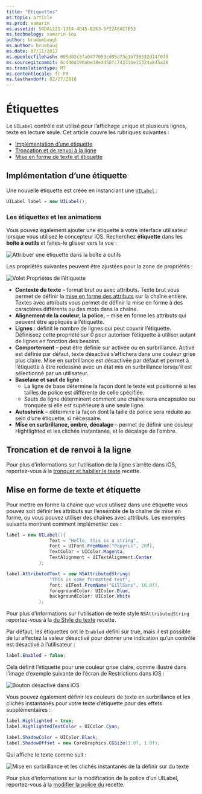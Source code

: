 ```yaml
---
title: "Étiquettes"
ms.topic: article
ms.prod: xamarin
ms.assetid: 54DA1221-13E4-4D45-B263-5F22A0AC7B53
ms.technology: xamarin-ios
author: bradumbaugh
ms.author: brumbaug
ms.date: 07/11/2017
ms.openlocfilehash: 695d02c5fa0477053cd95d73e1b738332d14f0f9
ms.sourcegitcommit: 6cd40d190abe38edd50fc74331be15324a845a28
ms.translationtype: MT
ms.contentlocale: fr-FR
ms.lasthandoff: 02/27/2018
---
```

# <a name="labels"></a>Étiquettes

Le `UILabel` contrôle est utilisé pour l’affichage unique et plusieurs lignes, texte en lecture seule. Cet article couvre les rubriques suivantes :

- [Implémentation d’une étiquette](#Implementing_a_Label)
- [Troncation et de renvoi à la ligne](#Truncating_and_Wrapping)
- [Mise en forme de texte et étiquette](#Formatting_Text_and_Label)

## <a name="implementing-a-label"></a>Implémentation d’une étiquette

Une nouvelle étiquette est créée en instanciant une [ `UILabel` ](https://developer.xamarin.com/api/type/UIKit.UILabel/):

```csharp
UILabel label = new UILabel();
```

### <a name="labels-and-storyboards"></a>Les étiquettes et les animations

Vous pouvez également ajouter une étiquette à votre interface utilisateur lorsque vous utilisez le concepteur iOS. Recherchez **étiquette** dans les **boîte à outils** et faites-le glisser vers la vue :

![Attribuer une étiquette dans la boîte à outils](labels-images/image3.png)

Les propriétés suivantes peuvent être ajustées pour la zone de propriétés :

![Volet Propriétés de l’étiquette](labels-images/image2.png)

- **Contexte du texte** – format brut ou avec attributs. Texte brut vous permet de définir la [mise en forme des attributs](#Formatting_Text_and_Label) sur la chaîne entière. Textes avec attributs vous permet de définir la mise en forme à des caractères différents ou des mots dans la chaîne.
- **Alignement de la couleur, la police,** – mise en forme les attributs qui peuvent être appliqués à l’étiquette.
- **Lignes** : définit le nombre de lignes qui peut couvrir l’étiquette. Définissez cette propriété sur 0 pour autoriser l’étiquette à utiliser autant de lignes en fonction des besoins.
- **Comportement** – peut être définie sur activée ou en surbrillance. Activé est définie par défaut, texte désactivé s’affichera dans une couleur grise plus claire. Mise en surbrillance est désactivée par défaut et permet à l’étiquette à être redessiné avec un état mis en surbrillance lorsqu’il est sélectionné par un utilisateur.
- **Baselane et saut de ligne** : 
    - La ligne de base détermine la façon dont le texte est positionné si les tailles de police est différente de celle spécifiée.
    - Sauts de ligne déterminent comment une chaîne sera encapsulée ou tronquée si elle est supérieure à une seule ligne.
- **Autoshrink** – détermine la façon dont la taille de police sera réduite au sein d’une étiquette, si nécessaire.
- **Mise en surbrillance, ombre, décalage** – permet de définir une couleur Hightlighted et les clichés instantanés, et le décalage de l’ombre.

## <a name="truncating-and-wrapping"></a>Troncation et de renvoi à la ligne

Pour plus d’informations sur l’utilisation de la ligne s’arrête dans iOS, reportez-vous à la [tronquer et habiller le texte](https://developer.xamarin.com/recipes/ios/standard_controls/labels/uilabel-truncate-wrap-text/) recette.

## <a name="formatting-text-and-label"></a>Mise en forme de texte et étiquette

Pour mettre en forme la chaîne que vous utilisez dans une étiquette vous pouvez soit définir les attributs sur l’ensemble de la chaîne de mise en forme, ou vous pouvez utiliser des chaînes avec attributs. Les exemples suivants montrent comment implémenter ces :

```csharp
label = new UILabel(){
                Text = "Hello, this is a string",
                Font = UIFont.FromName("Papyrus", 20f),
                TextColor = UIColor.Magenta,
                TextAlignment = UITextAlignment.Center
            };
```

```csharp
label.AttributedText = new NSAttributedString(
                "This is some formatted text",
                font: UIFont.FromName("GillSans", 16.0f),
                foregroundColor: UIColor.Blue,
                backgroundColor: UIColor.White
            );
```

Pour plus d’informations sur l’utilisation de texte style `NSAttributedString` reportez-vous à la [du Style du texte](https://developer.xamarin.com/recipes/ios/standard_controls/text_field/style_text/) recette.

Par défaut, les étiquettes ont le `Enabled` défini sur true, mais il est possible de lui affectez la valeur désactivé pour donner une indication qu’un contrôle est désactivé à l’utilisateur :

```csharp
label.Enabled = false;
```

Cela définit l’étiquette pour une couleur grise claire, comme illustré dans l’image d’exemple suivante de l’écran de Restrictions dans iOS :

![Bouton désactivé dans iOS](labels-images/image1.png)

Vous pouvez également définir les couleurs de texte en surbrillance et les clichés instantanés pour votre texte d’étiquette pour des effets supplémentaires :

```csharp
label.Highlighted = true;
label.HighlightedTextColor = UIColor.Cyan;

label.ShadowColor = UIColor.Black;
label.ShadowOffset = new CoreGraphics.CGSize(1.0f, 1.0f);
```

Qui affiche le texte comme suit :

![Mise en surbrillance et les clichés instantanés de la définir sur du texte](labels-images/image4.png)

Pour plus d’informations sur la modification de la police d’un UILabel, reportez-vous à la [modifier la police du](https://developer.xamarin.com/recipes/ios/standard_controls/labels/change_the_font/) recette.





